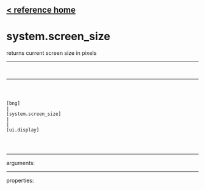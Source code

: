 [< reference home](index.html)
---

# system.screen_size


returns current screen size in pixels

---

<br>


---


```



[bng]
|
[system.screen_size]
|
|
[ui.display]


            
```

---
arguments:


---
properties:


